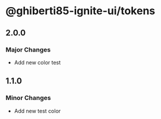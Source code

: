 # @ghiberti85-ignite-ui/tokens

## 2.0.0

### Major Changes

- Add new color test

## 1.1.0

### Minor Changes

- Add new test color
